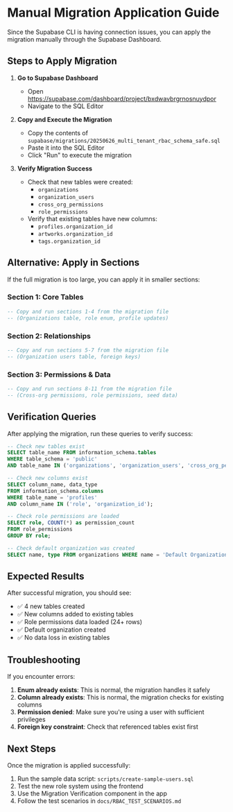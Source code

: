 # Manual Migration Application Guide

Since the Supabase CLI is having connection issues, you can apply the migration manually through the Supabase Dashboard.

## Steps to Apply Migration

1. **Go to Supabase Dashboard**
   - Open https://supabase.com/dashboard/project/bxdwavbrgrnosnuydpor
   - Navigate to the SQL Editor

2. **Copy and Execute the Migration**
   - Copy the contents of `supabase/migrations/20250626_multi_tenant_rbac_schema_safe.sql`
   - Paste it into the SQL Editor
   - Click "Run" to execute the migration

3. **Verify Migration Success**
   - Check that new tables were created:
     - `organizations`
     - `organization_users` 
     - `cross_org_permissions`
     - `role_permissions`
   - Verify that existing tables have new columns:
     - `profiles.organization_id`
     - `artworks.organization_id`
     - `tags.organization_id`

## Alternative: Apply in Sections

If the full migration is too large, you can apply it in smaller sections:

### Section 1: Core Tables
```sql
-- Copy and run sections 1-4 from the migration file
-- (Organizations table, role enum, profile updates)
```

### Section 2: Relationships
```sql
-- Copy and run sections 5-7 from the migration file
-- (Organization users table, foreign keys)
```

### Section 3: Permissions & Data
```sql
-- Copy and run sections 8-11 from the migration file
-- (Cross-org permissions, role permissions, seed data)
```

## Verification Queries

After applying the migration, run these queries to verify success:

```sql
-- Check new tables exist
SELECT table_name FROM information_schema.tables 
WHERE table_schema = 'public' 
AND table_name IN ('organizations', 'organization_users', 'cross_org_permissions', 'role_permissions');

-- Check new columns exist
SELECT column_name, data_type 
FROM information_schema.columns 
WHERE table_name = 'profiles' 
AND column_name IN ('role', 'organization_id');

-- Check role permissions are loaded
SELECT role, COUNT(*) as permission_count 
FROM role_permissions 
GROUP BY role;

-- Check default organization was created
SELECT name, type FROM organizations WHERE name = 'Default Organization';
```

## Expected Results

After successful migration, you should see:
- ✅ 4 new tables created
- ✅ New columns added to existing tables
- ✅ Role permissions data loaded (24+ rows)
- ✅ Default organization created
- ✅ No data loss in existing tables

## Troubleshooting

If you encounter errors:

1. **Enum already exists**: This is normal, the migration handles it safely
2. **Column already exists**: This is normal, the migration checks for existing columns
3. **Permission denied**: Make sure you're using a user with sufficient privileges
4. **Foreign key constraint**: Check that referenced tables exist first

## Next Steps

Once the migration is applied successfully:
1. Run the sample data script: `scripts/create-sample-users.sql`
2. Test the new role system using the frontend
3. Use the Migration Verification component in the app
4. Follow the test scenarios in `docs/RBAC_TEST_SCENARIOS.md`